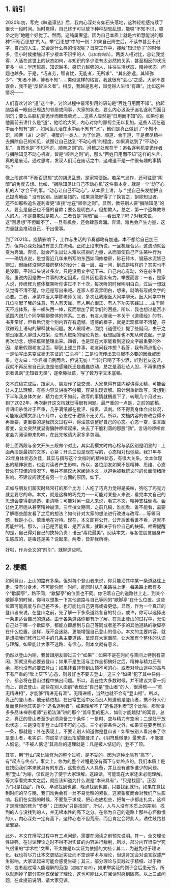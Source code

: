 ## 1. 前引
2020年初，写完《昧道谭丛》后，我内心深处有如石头落地，这种轻松感持续了很长一段时间。当时觉得，自己终于可以放下种种胡思乱想，能够“不知不识，顺帝之则”地睡个好觉了。然而，这纯属奢望。因为自己本质上就是六祖慧能说的那种“不断百思想”的人。举“百思想”中的一例：如果自己降生后，不读书甚至不识字，自己的人生，又会是什么样的情况呢？日常工作中，接触“知识份子”的时候多，但小时候接触过不少根本不识字的人（`比如我奶奶`）。两类人相对比，总让我觉得，人活在这世上的状态如何，与知识的多少没有太必然的关系，甚至相反的状况更多一些：学历越高、知识越多、感悟力越强的人，往往生活状态、精神状态，问题也越多。于是，“巧者劳，智者忧，无能者，无所求”、“其出弥远，其知弥少”、“知者不博，博者不知”……类似这样的格言，我就很有“会心”之感。大家不要误会，我不是“反智主义者”。相反，我越是思考，越觉得人生很“有趣”。比如这种情况——

人们喜欢讨论“道”这个字，讨论过程中最常引用的语句是“百姓日用而不知”。抬起脑袋看一眼自己周边的邻居或同事，大家的状态，要么内心汲汲于追名逐利而面目阴沉；要么头脑机变诡诈而眼烁萤光……这些人显然是“日用而不知”的。如果你跑他面前去讲什么是“道”，他哈哈大笑，内心对你的鄙视会无以复加。这些人活在道中而不知有“道”，如同鱼儿活在水中而不知有“水”，他们是真正做到了“不知不识，顺帝（`道`）之则”。相反的一类人，为了体道、顺道、合于道，于是费尽精神去摒除自己的知见，试图让自己达到“不动心机”的程度。如果真达到了“不动心机”，当然也是“不知不识，顺帝之则”的。滑稽之处就在于：追名逐利机变诡诈者与摒除知见不动心机者，皆是“顺帝之则”的，那么“百姓日用而不知”这样的名言，真的是废话。通过思考，发现人们活在废话之中，这难道不是一件很有趣的事情吗？

像上段这样“不断百思想”式的胡思乱想，是家常便饭。若呆气发作，还可往更“阴暗”的角度去想。比如，“摒除知见让自己不动心机”这件事本身，就是一个“动了心机的人”才会干的事。“动心让自己不动心”，从本质上讲，与 “ 提自己头发想把自己提离地面 ” 没有区别。因都是错的，结果岂能好得了？换言之，摒除知见者，还不如那些追名逐利者更“直接”地在“顺帝之则”。显然，教导别人要“摒除知见”的人，要么是自己也不懂的自欺；要么是明白人，但想欺人。总之，第一个这样教导人的人，不是自欺就是欺人，二者皆是“阴暗”面——看出来了吗？对我来说，这“百思想”不但断不了，一旦有机会，还会肆意奔涌。奔涌，难免会产生力量，这力量就会推动自己，干出傻事。

到了2021年，疫情影响下，工作与生活的节奏都略有加速。本不想给自己加压力，但内心深处始终有念头在流动。正如上段末所说，一旦机缘合适，这流动就会变为奔涌。奔涌，就会产生出让人难以抗拒的力量，从而驱使自己产生某种行为——确切点说，是觉得近几年来所写的东西如同修楼房，砂石砖木、钢筋水泥皆已聊过，但始终没聊这楼房整体的设计：每一层、每一间，到底是啥样的？其实也不是没聊，平时口头说过多次，只是没用文字记下来。自己内心有动，外在必生因缘。虽说内因是做一件事的决定因素，但外因也着实有力。举要而言：一者，是家人说，传统修为整体框架听你讲过不下十次，每次听的时候明明白白，过后一想就又觉得不清不楚，你还是写出来吧。连家人都没弄明白，想来，就确有写成文字的必要。二者，承蒙中医大学陈老师关照，多次让我跟医大同学聊天。医大同学中有几位引起了我的注意，有人有天赋、有人用心很正、有人下功夫实践过……由于聊天不成体系，东一榔头西一棒，反而增加了同学们的困惑。所以，我也想过是否小范围内跟几个同学聊聊整体的体系。三者，有友人赠我一本关于《道德经》的书，书非常好，但看后仍觉个别内容存有遗憾。遗憾的根子，就是宏观框架不清楚，导致微观上语句的解释就有问题。友人很精进，围绕《道德经》提了些疑问，由于之前没跟友人聊过大框架，没有大框架的理论背景，我想回答也不知从何说起。于是再次动念，想把框架整理出来。四者，也是现在大家能看到这段文字最重要的外因，是暑假跟老友见面，聊到上述三件事，老友问我咋想？我答，我有两点担心，一是怕写出来变成毫无实证的“口头禅”；二是怕流传出去引起不必要的因缘或因果。老友曰：“你且循旧例而言，但说无妨！”当时已喝了不少酒，听到老友这话，我就不再反省自己到底是倍感踊跃还是蠢蠢欲动，总之是酒壮怂人胆，不再惧怕多识者讥讽“无知者无畏”，遂牵藤扯葛，写了数万字文本底稿。

文本底稿完成后，跟家人、朋友作了些交流，大家觉得有些内容讲得太精，可能会让人无法理解，有些内容又讲得不够细，容易出现误解。原计划重新改写，没想到下半年我身体欠安，精力也大不如前，改写的事情就搁置下了。转眼几个月过去，到了2022年，再次翻开这文档就觉得很有问题。最严重的一点是，之前的底稿，言语间杀伐过于严重，几乎满纸都在批评、指责、讽刺。怪不得我身体会出状况，可能跟我撰文那几个月中，心态过于激愤不无关系。所以，文档内容的修改变得不再重要，更重要的是我撰文过程中，得注意调整好自己的心态。心态一变，语言跟着变，全文突然就显得臃肿啰嗦起来，失去了干脆利落的那股“劲”。言语的啰嗦肯定会为阅读带来影响，在此先敬请大家多多包涵。

将上面两段与全文开头三段做个对比，其实我撰文时内心松与紧区别是明显的：上面两段是最初的文本，心紧；开头三段是现在写的，心态相对松弛些。我21年与22年身体状态欠佳，其实与撰写这个文档时的精神状态，有很大关系。文本体现出的精神状态，也会对读者产生影响，所以，各位朋友如果不是精神、思维、心态皆处在较佳的情况下，我并不建议大家阅读本文，以避免被我撰文时的负面情绪所影响。不建议阅读还有另一个方面的原因，如下。

正如与朋友们聊天时经常打的那个比方：人吃了巧克力觉得是美味，狗吃了巧克力就会要它的命。本文，就是这样的巧克力——可能对某些人来说，看完本文自己的思想会变得更通透、更清晰；可能对另一些人来说，看完本文，精神支柱倒塌，会让他无所适从甚至精神崩溃。三年撰文期间，之前几稿，谁能看、谁不能看，需要了解哪些朋友看了之后的想法？如何针对大家的想法进行改进与改写……等等问题，我是小心、慎重地在对待。现在，本文即将公开，公开后谁看谁不看，这就不再能控制。那么，自己是否能看、是否该看，就取决于各位自己的抉择。唯需提醒的是，自己得对自己的抉择负责！语云“毒花最美”。阅读本文，与各位朋友自身产生感应的，是毒还是美？说起来，两者，皆非我所待。

好啦，作为全文的“前引”，就聊这些吧。

## 2. 梗概

如同登山，上山的路有多条。但对每个登山者来说，你只能沿其中某一条道路往上走。没有分身术，不可能你同一时间，能同时从几条路往上走。每条路上都有多个“歇脚亭”，路不同，“歇脚亭”的位置也不同。你沿着自己的道路往上走，到某个歇脚亭的时候，你可以想象一下其他道路与自己等同的“歇脚亭”在什么位置。这些位置可能高度与自己差不多，也可能比自己更高或者更低。显然，作为一个真正的登山者来说，在登山之前，先了解一下多条道路各自的特点，或许，你可以选择出一条更适合自己的道路。由于各条道路你都有所了解，在真正登山的过程中，无论自己处于哪一个歇脚亭，都能立即想到与自己等同或者差不多的其他道路的歇脚亭在什么位置。这样，既不会迷路，更能增强自己登山的信心。本文的主要内容，就是想把我们修行过程中的几条主要道路，呈现在大家面前，让大家有个整体的认识与理解。如果能让大家不迷路、有信心，则本文就有意义。

仍然以登山为喻，我曾跟朋友聊过三个“如果”：如果不是在时间与空间上特别有空闲，那就没有必要去登山；如果不是生活与工作全都搞好之后，精神与精力还有余，那也没有必要去登山；如果怀着非登到山顶不可的心，或者对登山途中的高与下有严重的“欣上厌下”心态，则最好也不要去登山。这三个“如果”犯了其中任何一个，都必将在登山过程中搞出问题。所以，我在绝大多数时候，并不建议大家一拥而上，跑去登山。那些在别人面前“表现出”自己是“登山者”的人，很滑稽——“若无精进相”，才能够“精进无有涯”。无精进相，当然也就不会有“登山相”。所以，真正的登山者，他无精进相，在日常生活中反而没人知道他是登山者，搞不好人们反而觉得他其实是个“追名逐利者”。如果理解不了“追名逐利者”这个比喻，那就请多多品味禅宗祖师“五祖法演”讲的那个“监牢里的犯人，如何才能越狱”的寓言。总之，真正的登山者至少必须具备三个条件：一是时、空与精力有空闲；二是处于放松状态；三是没有非登上山顶不可的心态。三个必要条件之外，如果实在要再增加一条，那就是：外在表现上，不要让别人知道你是登山者！如果被别人看出来了你是登山者，老实讲，你这辈子就没指望能登顶了。《阴符启微录》最末讲，不能被人惦记。“不被人惦记”其背后的道理就是：凡是被人惦记的，登不了顶。

其实，用“登山”来比喻修为的整个过程，是不妥的。因为这种比喻有“高下”，有“起点与终点”。事实上，修为的整个过程是没有高下与始终点的。我们本质上是在找回我们本来就具有的东西，这些东西人人具备，并且没有谁多谁少的问题。用“登山”为喻，仅仅是为了便于大家理解。这段话，可能现在大家还未必能理解，等大家看完本文之后，就应该知道为什么说是“本来具有”，“只是找回”。正因为“只是找回”，所以，早点找到也罢，晚点找到也罢，只要找到就行。如果在意找到时间的早与晚，我们难免会有一丝不易觉察的紧张，这紧张反而会对我们产生影响。我们在实践的时候，不要急于求成，把心态放松些，把每一步都走扎实，这样才是理想的修为“节奏”；正因为“只是找回”，所以，人与人没有本质上的差别，找到的人与没找到的人，并无根本性的高下之分。在修为自己的道路上那些心怀傲慢的人，内心深处一定有高下，这种心态不但荒唐，而且肯定会将此人，诱往歧路甚至邪路。

此外，本文在撰写过程中有三点问题，需要在阅读之前预先说明。其一，全文理论性较强，在讨论理论之时不得不对实证的内容进行裁削，所以，部分内容很像学究气很重的“学术性”文章，不太像是以实证为依据的文档；其二，为避免过于理论化，我也将尽力让本文更贴近实证而不空谈学术与理论，但这肯定会对语言叙述产生影响，大家读起来可能会感觉生硬；其三，部分理论与实践过于精细、过于微妙，或者超过常人能理解的范围（`超越了常识`），如果举实证的例子会后患无穷，所以就删掉了部分实例仅保留了理论，这也可能让人在阅读时感到困惑。以上三点问题，在此提前说明，请大家见谅。
